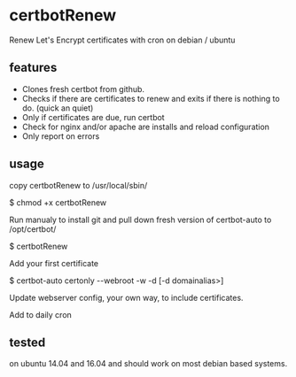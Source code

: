 certbotRenew
============

Renew Let's Encrypt certificates with cron on debian / ubuntu

## features
- Clones fresh certbot from github.
- Checks if there are certificates to renew and exits if there is nothing to do. (quick an quiet)
- Only if certificates are due, run certbot
- Check for nginx and/or apache are installs and reload configuration
- Only report on errors

## usage
copy certbotRenew to /usr/local/sbin/

$ chmod +x certbotRenew

Run manualy to install git and pull down fresh version of certbot-auto to /opt/certbot/

$ certbotRenew

Add your first certificate

$ certbot-auto certonly --webroot -w <docRoot> -d <domain> [-d domainalias>]

Update webserver config, your own way, to include certificates.

Add to daily cron

## tested
on ubuntu 14.04 and 16.04 and should work on most debian based systems.
